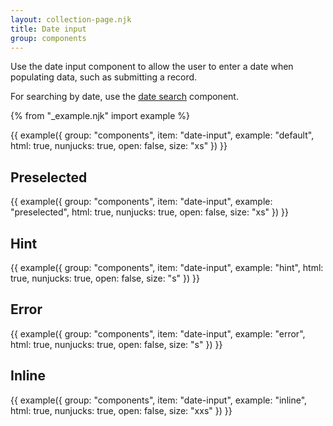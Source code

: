 ```yaml
---
layout: collection-page.njk
title: Date input
group: components
---
```


Use the date input component to allow the user to enter a date when populating data, such as submitting a record.

For searching by date, use the [date search](/design-system/components/date-search/) component.

{% from "_example.njk" import example %}

{{ example({ group: "components", item: "date-input", example: "default", html: true, nunjucks: true, open: false, size: "xs" }) }}

## Preselected

{{ example({ group: "components", item: "date-input", example: "preselected", html: true, nunjucks: true, open: false, size: "xs" }) }}

## Hint

{{ example({ group: "components", item: "date-input", example: "hint", html: true, nunjucks: true, open: false, size: "s" }) }}

## Error

{{ example({ group: "components", item: "date-input", example: "error", html: true, nunjucks: true, open: false, size: "s" }) }}

## Inline

{{ example({ group: "components", item: "date-input", example: "inline", html: true, nunjucks: true, open: false, size: "xxs" }) }}
